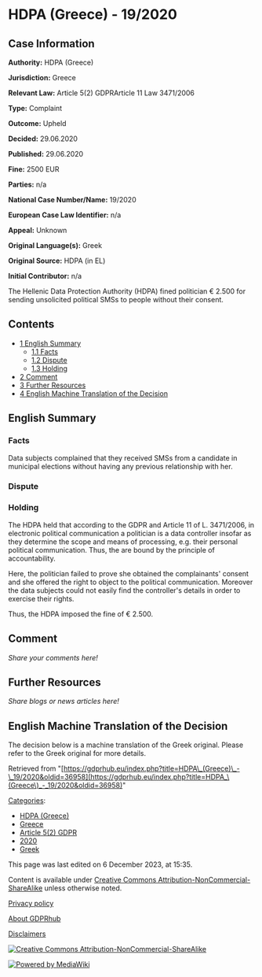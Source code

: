 # HDPA (Greece) - 19/2020

## Case Information

**Authority:** HDPA (Greece)

**Jurisdiction:** Greece

**Relevant Law:** Article 5(2) GDPRArticle 11 Law 3471/2006

**Type:** Complaint

**Outcome:** Upheld

**Decided:** 29.06.2020

**Published:** 29.06.2020

**Fine:** 2500 EUR

**Parties:** n/a

**National Case Number/Name:** 19/2020

**European Case Law Identifier:** n/a

**Appeal:** Unknown

**Original Language(s):** Greek

**Original Source:** HDPA (in EL)

**Initial Contributor:** n/a

The Hellenic Data Protection Authority (HDPA) fined politician € 2.500 for sending unsolicited political SMSs to people without their consent.

## Contents

*   [1 English Summary](#English_Summary)
    *   [1.1 Facts](#Facts)
    *   [1.2 Dispute](#Dispute)
    *   [1.3 Holding](#Holding)
*   [2 Comment](#Comment)
*   [3 Further Resources](#Further_Resources)
*   [4 English Machine Translation of the Decision](#English_Machine_Translation_of_the_Decision)

## English Summary

### Facts

Data subjects complained that they received SMSs from a candidate in municipal elections without having any previous relationship with her.

### Dispute

### Holding

The HDPA held that according to the GDPR and Article 11 of L. 3471/2006, in electronic political communication a politician is a data controller insofar as they determine the scope and means of processing, e.g. their personal political communication. Thus, the are bound by the principle of accountability.

Here, the politician failed to prove she obtained the complainants' consent and she offered the right to object to the political communication. Moreover the data subjects could not easily find the controller's details in order to exercise their rights.

Thus, the HDPA imposed the fine of € 2.500.

## Comment

_Share your comments here!_

## Further Resources

_Share blogs or news articles here!_

## English Machine Translation of the Decision

The decision below is a machine translation of the Greek original. Please refer to the Greek original for more details.

Retrieved from "[https://gdprhub.eu/index.php?title=HDPA\_(Greece)\_-\_19/2020&oldid=36958](https://gdprhub.eu/index.php?title=HDPA_\(Greece\)_-_19/2020&oldid=36958)"

[Categories](/index.php?title=Special:Categories "Special:Categories"):

*   [HDPA (Greece)](/index.php?title=Category:HDPA_\(Greece\) "Category:HDPA (Greece)")
*   [Greece](/index.php?title=Category:Greece "Category:Greece")
*   [Article 5(2) GDPR](/index.php?title=Category:Article_5\(2\)_GDPR "Category:Article 5(2) GDPR")
*   [2020](/index.php?title=Category:2020 "Category:2020")
*   [Greek](/index.php?title=Category:Greek "Category:Greek")

This page was last edited on 6 December 2023, at 15:35.

Content is available under [Creative Commons Attribution-NonCommercial-ShareAlike](https://creativecommons.org/licenses/by-nc-sa/4.0/) unless otherwise noted.

[Privacy policy](/index.php?title=GDPRhub:Privacy_policy)

[About GDPRhub](/index.php?title=GDPRhub:About)

[Disclaimers](/index.php?title=GDPRhub:General_disclaimer)

[![Creative Commons Attribution-NonCommercial-ShareAlike](/resources/assets/licenses/cc-by-nc-sa.png)](https://creativecommons.org/licenses/by-nc-sa/4.0/)

[![Powered by MediaWiki](/resources/assets/poweredby_mediawiki_88x31.png)](https://www.mediawiki.org/)